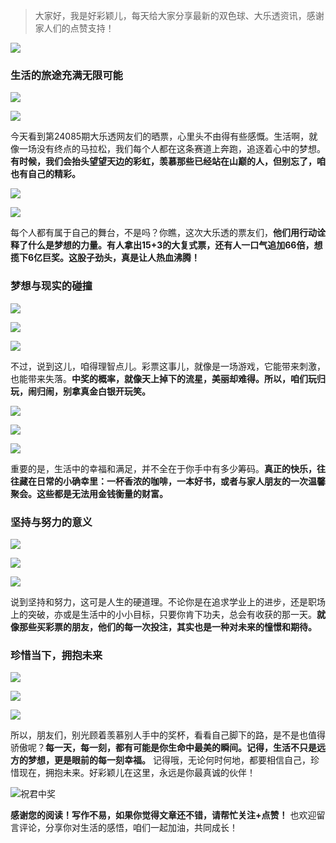 > 大家好，我是好彩颖儿，每天给大家分享最新的双色球、大乐透资讯，感谢家人们的点赞支持！

![](https://cdn.jsdelivr.net/gh/wangwenjie1314/PicCDN/2024-7-12/1720763627240-image.png)


### **生活的旅途充满无限可能**


![](https://cdn.jsdelivr.net/gh/wangwenjie1314/PicCDN/2024-7-24/1721804930021-image.png)

![](https://cdn.jsdelivr.net/gh/wangwenjie1314/PicCDN/2024-7-24/1721804943203-image.png)


今天看到第24085期大乐透网友们的晒票，心里头不由得有些感慨。生活啊，就像一场没有终点的马拉松，我们每个人都在这条赛道上奔跑，追逐着心中的梦想。**有时候，我们会抬头望望天边的彩虹，羡慕那些已经站在山巅的人，但别忘了，咱也有自己的精彩。**


![](https://cdn.jsdelivr.net/gh/wangwenjie1314/PicCDN/2024-7-24/1721804952985-image.png)


![](https://cdn.jsdelivr.net/gh/wangwenjie1314/PicCDN/2024-7-24/1721804968819-image.png)

每个人都有属于自己的舞台，不是吗？你瞧，这次大乐透的票友们，**他们用行动诠释了什么是梦想的力量。有人拿出15+3的大复式票，还有人一口气追加66倍，想揽下6亿巨奖。这股子劲头，真是让人热血沸腾！**

### **梦想与现实的碰撞**


![](https://cdn.jsdelivr.net/gh/wangwenjie1314/PicCDN/2024-7-24/1721804992642-image.png)

![](https://cdn.jsdelivr.net/gh/wangwenjie1314/PicCDN/2024-7-24/1721804982591-image.png)

![](https://cdn.jsdelivr.net/gh/wangwenjie1314/PicCDN/2024-7-24/1721805115969-image.png)


不过，说到这儿，咱得理智点儿。彩票这事儿，就像是一场游戏，它能带来刺激，也能带来失落。**中奖的概率，就像天上掉下的流星，美丽却难得。所以，咱们玩归玩，闹归闹，别拿真金白银开玩笑。**

![](https://cdn.jsdelivr.net/gh/wangwenjie1314/PicCDN/2024-7-24/1721805002421-image.png)

![](https://cdn.jsdelivr.net/gh/wangwenjie1314/PicCDN/2024-7-24/1721805015447-image.png)

![](https://cdn.jsdelivr.net/gh/wangwenjie1314/PicCDN/2024-7-24/1721805106997-image.png)


重要的是，生活中的幸福和满足，并不全在于你手中有多少筹码。**真正的快乐，往往藏在日常的小确幸里：一杯香浓的咖啡，一本好书，或者与家人朋友的一次温馨聚会。这些都是无法用金钱衡量的财富。**

### **坚持与努力的意义**


![](https://cdn.jsdelivr.net/gh/wangwenjie1314/PicCDN/2024-7-24/1721805046298-image.png)

![](https://cdn.jsdelivr.net/gh/wangwenjie1314/PicCDN/2024-7-24/1721805031003-image.png)

![](https://cdn.jsdelivr.net/gh/wangwenjie1314/PicCDN/2024-7-24/1721805098242-image.png)


说到坚持和努力，这可是人生的硬道理。不论你是在追求学业上的进步，还是职场上的突破，亦或是生活中的小小目标，只要你肯下功夫，总会有收获的那一天。**就像那些买彩票的朋友，他们的每一次投注，其实也是一种对未来的憧憬和期待。**

### **珍惜当下，拥抱未来**

![](https://cdn.jsdelivr.net/gh/wangwenjie1314/PicCDN/2024-7-24/1721805059685-image.png)

![](https://cdn.jsdelivr.net/gh/wangwenjie1314/PicCDN/2024-7-24/1721805078414-image.png)

![](https://cdn.jsdelivr.net/gh/wangwenjie1314/PicCDN/2024-7-24/1721805089855-image.png)


所以，朋友们，别光顾着羡慕别人手中的奖杯，看看自己脚下的路，是不是也值得骄傲呢？**每一天，每一刻，都有可能是你生命中最美的瞬间。记得，生活不只是远方的梦想，更是眼前的每一刻幸福。** 记得哦，无论何时何地，都要相信自己，珍惜现在，拥抱未来。好彩颖儿在这里，永远是你最真诚的伙伴！

![祝君中奖](https://cdn.jsdelivr.net/gh/wangwenjie1314/PicCDN/2024-7-4/1720076582134-image.png)

**感谢您的阅读！写作不易，如果你觉得文章还不错，请帮忙关注+点赞！** 也欢迎留言评论，分享你对生活的感悟，咱们一起加油，共同成长！
